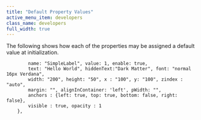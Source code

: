```yaml
---
title: "Default Property Values"
active_menu_item: developers
class_name: developers
full_width: true
---
```



The following shows how each of the properties may be assigned a default value at initialization.

            name: "SimpleLabel", value: 1, enable: true, 
            text: "Hello World", hiddenText:"Dark Matter", font: "normal 16px Verdana",
            width: "200", height: "50", x : "100", y: "100", zindex : "auto", 
            margin: "", alignInContainer: 'left', pWidth: "",
            anchors : {left: true, top: true, bottom: false, right: false}, 
            visible : true, opacity : 1
        },
     
     
     
   

